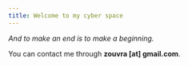 ```yaml
---
title: Welcome to my cyber space
---
```


*And to make an end is to make a beginning.*


You can contact me through **zouvra [at] gmail.com**.

